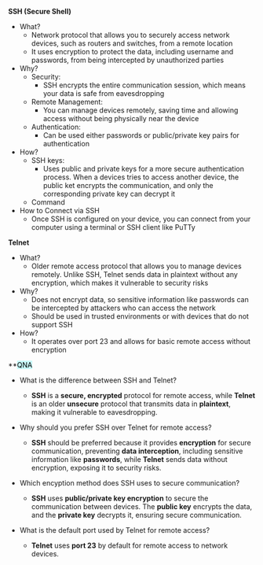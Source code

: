 **SSH (Secure Shell)**
- What?
	- Network protocol that allows you to securely access network devices, such as routers and switches, from a remote location
	- It uses encryption to protect the data, including username and passwords, from being intercepted by unauthorized parties
- Why?
	- Security: 
		- SSH encrypts the entire communication session, which means your data is safe from eavesdropping
	- Remote Management:
		- You can manage devices remotely, saving time and allowing access without being physically near the device
	- Authentication:
		- Can be used either passwords or public/private key pairs for authentication
- How?
	- SSH keys: 
		- Uses public and private keys for a more secure authentication process. When a devices tries to access another device, the public ket encrypts the communication, and only the corresponding private key can decrypt it
	- Command
- How to Connect via SSH
	- Once SSH is configured on your device, you can connect from your computer using a terminal or SSH client like PuTTy

**Telnet**
- What?
	- Older remote access protocol that allows you to manage devices remotely. Unlike SSH, Telnet sends data in plaintext without any encryption, which makes it vulnerable to security risks
- Why?
	- Does not encrypt data, so sensitive information like passwords can be intercepted by attackers who can access the network
	- Should be used in trusted environments or with devices that do not support SSH
- How?
	- It operates over port 23 and allows for basic remote access without encryption

**<mark style="background: #ABF7F7A6;">QNA</mark>
- What is the difference between SSH and Telnet?
	- **SSH** is a **secure, encrypted** protocol for remote access, while **Telnet** is an older **unsecure** protocol that transmits data in **plaintext**, making it vulnerable to eavesdropping.
	
- Why should you prefer SSH over Telnet for remote access?
	- **SSH** should be preferred because it provides **encryption** for secure communication, preventing **data interception**, including sensitive information like **passwords**, while **Telnet** sends data without encryption, exposing it to security risks.
	
- Which encyption method does SSH uses to secure communication?
	- **SSH** uses **public/private key encryption** to secure the communication between devices. The **public key** encrypts the data, and the **private key** decrypts it, ensuring secure communication.
	
- What is the default port used by Telnet for remote access?
	- **Telnet** uses **port 23** by default for remote access to network devices.